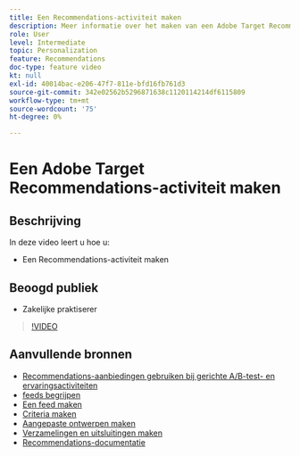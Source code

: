 ```yaml
---
title: Een Recommendations-activiteit maken
description: Meer informatie over het maken van een Adobe Target Recommendations-activiteit
role: User
level: Intermediate
topic: Personalization
feature: Recommendations
doc-type: feature video
kt: null
exl-id: 40014bac-e206-47f7-811e-bfd16fb761d3
source-git-commit: 342e02562b5296871638c1120114214df6115809
workflow-type: tm+mt
source-wordcount: '75'
ht-degree: 0%

---
```


# Een Adobe Target Recommendations-activiteit maken

## Beschrijving

In deze video leert u hoe u:

* Een Recommendations-activiteit maken

## Beoogd publiek

* Zakelijke praktiserer

>[!VIDEO](https://video.tv.adobe.com/v/27688?quality=12)

## Aanvullende bronnen

* [Recommendations-aanbiedingen gebruiken bij gerichte A/B-test- en ervaringsactiviteiten](use-recommendations-offers.md)
* [feeds begrijpen](understanding-feeds.md)
* [Een feed maken](create-a-feed.md)
* [Criteria maken](create-criteria.md)
* [Aangepaste ontwerpen maken](create-custom-designs.md)
* [Verzamelingen en uitsluitingen maken](create-collections-and-exclusions.md)
* [Recommendations-documentatie](https://experienceleague.adobe.com/docs/target/using/recommendations/recommendations.html?lang=en)
